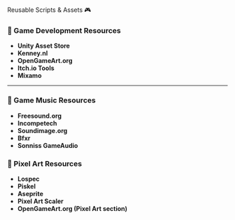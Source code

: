 Reusable Scripts & Assets 🎮 

### 🚀 Game Development Resources
- **Unity Asset Store**  
- **Kenney.nl**  
- **OpenGameArt.org** 
- **Itch.io Tools** 
- **Mixamo**  
---

### 🎵 Game Music Resources
- **Freesound.org**  
- **Incompetech**  
- **Soundimage.org**  
- **Bfxr**  
- **Sonniss GameAudio**    

### 🎨 Pixel Art Resources
- **Lospec**  
- **Piskel**  
- **Aseprite**  
- **Pixel Art Scaler**  
- **OpenGameArt.org (Pixel Art section)**  
